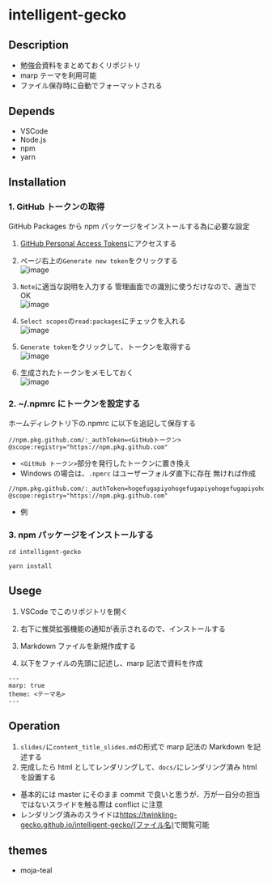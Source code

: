 # intelligent-gecko

## Description

- 勉強会資料をまとめておくリポジトリ
- marp テーマを利用可能
- ファイル保存時に自動でフォーマットされる

## Depends

- VSCode
- Node.js
- npm
- yarn

## Installation

### 1. GitHub トークンの取得

GitHub Packages から npm パッケージをインストールする為に必要な設定

1. [GitHub Personal Access Tokens](https://github.com/settings/tokens)にアクセスする

1. ページ右上の`Generate new token`をクリックする  
   ![image](https://user-images.githubusercontent.com/38117745/86754426-d6793700-c07b-11ea-8ca8-2346844984c0.png)

1. `Note`に適当な説明を入力する 管理画面での識別に使うだけなので、適当で OK  
   ![image](https://user-images.githubusercontent.com/38117745/86755581-b5651600-c07c-11ea-8468-f2d828430fb3.png)

1. `Select scopes`の`read:packages`にチェックを入れる  
   ![image](https://user-images.githubusercontent.com/38117745/86756159-25739c00-c07d-11ea-90bf-84d98bb2e460.png)

1. `Generate token`をクリックして、トークンを取得する  
   ![image](https://user-images.githubusercontent.com/38117745/86756311-42a86a80-c07d-11ea-9a63-4fcaebf151db.png)

1. 生成されたトークンをメモしておく  
   ![image](https://user-images.githubusercontent.com/38117745/86758200-a41d0900-c07e-11ea-9935-571c46c18bb5.png)

### 2. ~/.npmrc にトークンを設定する

ホームディレクトリ下の.npmrc に以下を追記して保存する

```
//npm.pkg.github.com/:_authToken=<GitHubトークン>
@scope:registry="https://npm.pkg.github.com"
```

- `<GitHub トークン>`部分を発行したトークンに置き換え
- Windows の場合は、`.npmrc` はユーザーフォルダ直下に存在 無ければ作成

```
//npm.pkg.github.com/:_authToken=hogefugapiyohogefugapiyohogefugapiyohoge
@scope:registry="https://npm.pkg.github.com"
```

- 例

### 3. npm パッケージをインストールする

```
cd intelligent-gecko
```

```
yarn install
```

## Usege

1. VSCode でこのリポジトリを開く

1. 右下に推奨拡張機能の通知が表示されるので、インストールする

1. Markdown ファイルを新規作成する

1. 以下をファイルの先頭に記述し、marp 記法で資料を作成

```
---
marp: true
theme: <テーマ名>
---
```

## Operation

1. `slides/`に`content_title_slides.md`の形式で marp 記法の Markdown を記述する
2. 完成したら html としてレンダリングして、`docs/`にレンダリング済み html を設置する

- 基本的には master にそのまま commit で良いと思うが、万が一自分の担当ではないスライドを触る際は conflict に注意
- レンダリング済みのスライドは<https://twinkling-gecko.github.io/intelligent-gecko/(ファイル名)>で閲覧可能

## themes

- moja-teal

